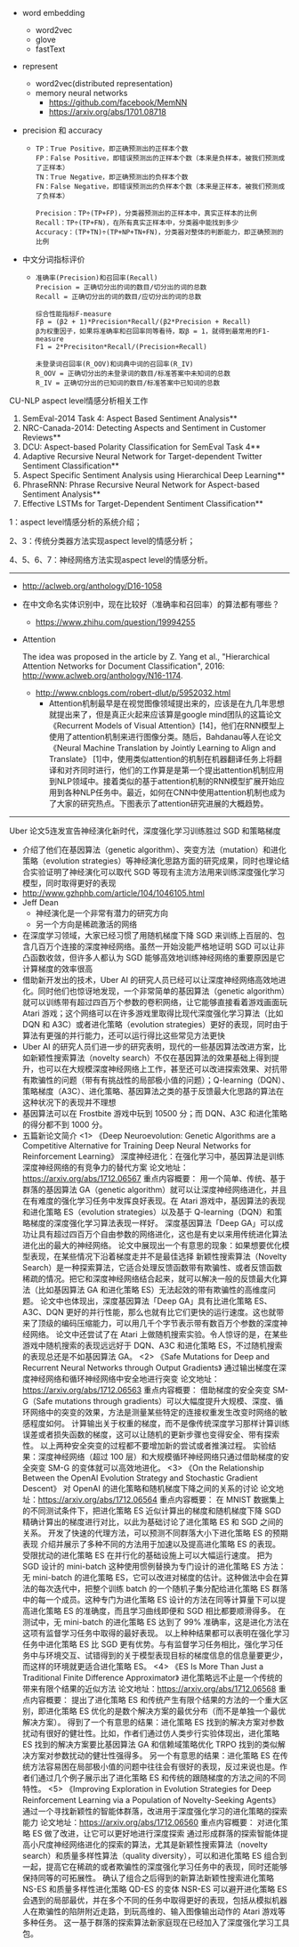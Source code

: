 - word embedding
  - word2vec
  - glove
  - fastText


- represent
  - word2vec(distributed representation)
  - memory neural networks
    - https://github.com/facebook/MemNN
    - https://arxiv.org/abs/1701.08718
- precision 和 accuracy
  -     TP：True Positive，即正确预测出的正样本个数
        FP：False Positive，即错误预测出的正样本个数（本来是负样本，被我们预测成了正样本）
        TN：True Negative，即正确预测出的负样本个数
        FN：False Negative，即错误预测出的负样本个数（本来是正样本，被我们预测成了负样本）
        
        Precision：TP÷(TP+FP)，分类器预测出的正样本中，真实正样本的比例
        Recall：TP÷(TP+FN)，在所有真实正样本中，分类器中能找到多少
        Accuracy：(TP+TN)÷(TP+NP+TN+FN)，分类器对整体的判断能力，即正确预测的比例
- 中文分词指标评价
  -     准确率(Precision)和召回率(Recall)
        Precision = 正确切分出的词的数目/切分出的词的总数
        Recall = 正确切分出的词的数目/应切分出的词的总数
        
        综合性能指标F-measure
        Fβ = (β2 + 1)*Precision*Recall/(β2*Precision + Recall)
        β为权重因子，如果将准确率和召回率同等看待，取β = 1，就得到最常用的F1-measure
        F1 = 2*Precisiton*Recall/(Precision+Recall)
        
        未登录词召回率(R_OOV)和词典中词的召回率(R_IV)
        R_OOV = 正确切分出的未登录词的数目/标准答案中未知词的总数
        R_IV = 正确切分出的已知词的数目/标准答案中已知词的总数
        
        
        
        
CU-NLP
aspect level情感分析相关工作

1. SemEval-2014 Task 4: Aspect Based Sentiment Analysis**
2. NRC-Canada-2014: Detecting Aspects and Sentiment in Customer Reviews**
3. DCU: Aspect-based Polarity Classification for SemEval Task 4**
4. Adaptive Recursive Neural Network for Target-dependent Twitter Sentiment Classification**
5. Aspect Specific Sentiment Analysis using Hierarchical Deep Learning**
6. PhraseRNN: Phrase Recursive Neural Network for Aspect-based Sentiment Analysis**
7. Effective LSTMs for Target-Dependent Sentiment Classification**

1：aspect level情感分析的系统介绍；

2、3：传统分类器方法实现aspect level的情感分析；

4、5、6、7：神经网络方法实现aspect level的情感分析。


---

  - http://aclweb.org/anthology/D16-1058
- 在中文命名实体识别中，现在比较好（准确率和召回率）的算法都有哪些？
  - https://www.zhihu.com/question/19994255


- Attention 
  
    The idea was proposed in the article by Z. Yang et al., "Hierarchical Attention Networks for Document Classification", 2016: http://www.aclweb.org/anthology/N16-1174.
  - http://www.cnblogs.com/robert-dlut/p/5952032.html
    - Attention机制最早是在视觉图像领域提出来的，应该是在九几年思想就提出来了，但是真正火起来应该算是google mind团队的这篇论文《Recurrent Models of Visual Attention》[14]，他们在RNN模型上使用了attention机制来进行图像分类。随后，Bahdanau等人在论文《Neural Machine Translation by Jointly Learning to Align and Translate》 [1]中，使用类似attention的机制在机器翻译任务上将翻译和对齐同时进行，他们的工作算是是第一个提出attention机制应用到NLP领域中。接着类似的基于attention机制的RNN模型扩展开始应用到各种NLP任务中。最近，如何在CNN中使用attention机制也成为了大家的研究热点。下图表示了attention研究进展的大概趋势。


---

Uber 论文5连发宣告神经演化新时代，深度强化学习训练胜过 SGD 和策略梯度

- 介绍了他们在基因算法（genetic algorithm）、突变方法（mutation）和进化策略（evolution strategies）等神经演化思路方面的研究成果，同时也理论结合实验证明了神经演化可以取代 SGD 等现有主流方法用来训练深度强化学习模型，同时取得更好的表现
- http://www.gzhphb.com/article/104/1046105.html
- Jeff Dean 
  - 神经演化是一个非常有潜力的研究方向
  - 另一个方向是稀疏激活的网络
- 在深度学习领域，大家已经习惯了用随机梯度下降 SGD 来训练上百层的、包含几百万个连接的深度神经网络。虽然一开始没能严格地证明 SGD 可以让非凸函数收敛，但许多人都认为 SGD 能够高效地训练神经网络的重要原因是它计算梯度的效率很高
- 借助新开发出的技术，Uber AI 的研究人员已经可以让深度神经网络高效地进化。同时他们也惊讶地发现，一个非常简单的基因算法（genetic algorithm）就可以训练带有超过四百万个参数的卷积网络，让它能够直接看着游戏画面玩 Atari 游戏；这个网络可以在许多游戏里取得比现代深度强化学习算法（比如 DQN 和 A3C）或者进化策略（evolution strategies）更好的表现，同时由于算法有更强的并行能力，还可以运行得比这些常见方法更快
- Uber AI 的研究人员们进一步的研究表明，现代的一些基因算法改进方案，比如新颖性搜索算法（novelty search）不仅在基因算法的效果基础上得到提升，也可以在大规模深度神经网络上工作，甚至还可以改进探索效果、对抗带有欺骗性的问题（带有有挑战性的局部极小值的问题）；Q-learning（DQN）、策略梯度（A3C）、进化策略、基因算法之类的基于反馈最大化思路的算法在这种状况下的表现并不理想
- 基因算法可以在 Frostbite 游戏中玩到 10500 分；而 DQN、A3C 和进化策略的得分都不到 1000 分。
- 五篇新论文简介
  <1>
  《Deep Neuroevolution: Genetic Algorithms are a Competitive Alternative for Training Deep Neural Networks for Reinforcement Learning》
  深度神经进化：在强化学习中，基因算法是训练深度神经网络的有竞争力的替代方案
  论文地址：https://arxiv.org/abs/1712.06567 
  重点内容概要：
  用一个简单、传统、基于群落的基因算法 GA（genetic algorithm）就可以让深度神经网络进化，并且在有难度的强化学习任务中发挥良好表现。在 Atari 游戏中，基因算法的表现和进化策略 ES（evolution strategies）以及基于 Q-learning（DQN）和策略梯度的深度强化学习算法表现一样好。
  深度基因算法「Deep GA」可以成功让具有超过四百万个自由参数的网络进化，这也是有史以来用传统进化算法进化出的最大的神经网络。
  论文中展现出一个有意思的现象：如果想要优化模型表现，在某些情况下沿着梯度走并不是最佳选择
  新颖性搜索算法（Novelty Search）是一种探索算法，它适合处理反馈函数带有欺骗性、或者反馈函数稀疏的情况。把它和深度神经网络结合起来，就可以解决一般的反馈最大化算法（比如基因算法 GA 和进化策略 ES）无法起效的带有欺骗性的高维度问题。
  论文中也体现出，深度基因算法「Deep GA」具有比进化策略 ES、A3C、DQN 更好的并行性能，那么也就有比它们更快的运行速度。这也就带来了顶级的编码压缩能力，可以用几千个字节表示带有数百万个参数的深度神经网络。
  论文中还尝试了在 Atari 上做随机搜索实验。令人惊讶的是，在某些游戏中随机搜索的表现远远好于 DQN、A3C 和进化策略 ES，不过随机搜索的表现总还是不如基因算法 GA。
  <2>
  《Safe Mutations for Deep and Recurrent Neural Networks through Output Gradients》
  通过输出梯度在深度神经网络和循环神经网络中安全地进行突变
  论文地址： https://arxiv.org/abs/1712.06563 
  重点内容概要：
  借助梯度的安全突变 SM-G（Safe mutations through gradients）可以大幅度提升大规模、深度、循环网络中的突变的效果，方法是测量某些特定的连接权重发生改变时网络的敏感程度如何。
  计算输出关于权重的梯度，而不是像传统深度学习那样计算训练误差或者损失函数的梯度，这可以让随机的更新步骤也变得安全、带有探索性。
  以上两种安全突变的过程都不要增加新的尝试或者推演过程。
  实验结果：深度神经网络（超过 100 层）和大规模循环神经网络只通过借助梯度的安全突变 SM-G 的变体就可以高效地进化。
  <3>
  《On the Relationship Between the OpenAI Evolution Strategy and Stochastic Gradient Descent》
  对 OpenAI 的进化策略和随机梯度下降之间的关系的讨论
  论文地址：https://arxiv.org/abs/1712.06564
  重点内容概要：
  在 MNIST 数据集上的不同测试条件下，把进化策略 ES 近似计算出的梯度和随机梯度下降 SGD 精确计算出的梯度进行对比，以此为基础讨论了进化策略 ES 和 SGD 之间的关系。
  开发了快速的代理方法，可以预测不同群落大小下进化策略 ES 的预期表现
  介绍并展示了多种不同的方法用于加速以及提高进化策略 ES 的表现。
  受限扰动的进化策略 ES 在并行化的基础设施上可以大幅运行速度。
  把为 SGD 设计的 mini-batch 这种使用惯例替换为专门设计的进化策略 ES 方法：无 mini-batch 的进化策略 ES，它可以改进对梯度的估计。这种做法中会在算法的每次迭代中，把整个训练 batch 的一个随机子集分配给进化策略 ES 群落中的每一个成员。这种专门为进化策略 ES 设计的方法在同等计算量下可以提高进化策略 ES 的准确度，而且学习曲线即便和 SGD 相比都要顺滑得多。
  在测试中，无 mini-batch 的进化策略 ES 达到了 99% 准确率，这是进化方法在这项有监督学习任务中取得的最好表现。
  以上种种结果都可以表明在强化学习任务中进化策略 ES 比 SGD 更有优势。与有监督学习任务相比，强化学习任务中与环境交互、试错得到的关于模型表现目标的梯度信息的信息量要更少，而这样的环境就更适合进化策略 ES。
  <4>
  《ES Is More Than Just a Traditional Finite Difference Approximator》
  进化策略远不止是一个传统的带来有限个结果的近似方法
  论文地址：https://arxiv.org/abs/1712.06568
  重点内容概要：
  提出了进化策略 ES 和传统产生有限个结果的方法的一个重大区别，即进化策略 ES 优化的是数个解决方案的最优分布（而不是单独一个最优解决方案）。
  得到了一个有意思的结果：进化策略 ES 找到的解决方案对参数扰动有很好的健壮性。比如，作者们通过仿人类步行实验体现出，进化策略 ES 找到的解决方案要比基因算法 GA 和信赖域策略优化 TRPO 找到的类似解决方案对参数扰动的健壮性强得多。
  另一个有意思的结果：进化策略 ES 在传统方法容易困在局部极小值的问题中往往会有很好的表现，反过来说也是。作者们通过几个例子展示出了进化策略 ES 和传统的跟随梯度的方法之间的不同特性。
  <5>
  《Improving Exploration in Evolution Strategies for Deep Reinforcement Learning via a Population of Novelty-Seeking Agents》
  通过一个寻找新颖性的智能体群落，改进用于深度强化学习的进化策略的探索能力
  论文地址：https://arxiv.org/abs/1712.06560
  重点内容概要：
  对进化策略 ES 做了改进，让它可以更好地进行深度探索
  通过形成群落的探索智能体提高小尺度神经网络进化的探索的算法，尤其是新颖性搜索算法（novelty search）和质量多样性算法（quality diversity），可以和进化策略 ES 组合到一起，提高它在稀疏的或者欺骗性的深度强化学习任务中的表现，同时还能够保持同等的可拓展性。
  确认了组合之后得到的新算法新颖性搜索进化策略 NS-ES 和质量多样性进化策略 QD-ES 的变体 NSR-ES 可以避开进化策略 ES 会遇到的局部最优，并在多个不同的任务中取得更好的表现，包括从模拟机器人在欺骗性的陷阱附近走路，到玩高维的、输入图像输出动作的 Atari 游戏等多种任务。
  这一基于群落的探索算法新家庭现在已经加入了深度强化学习工具包。
